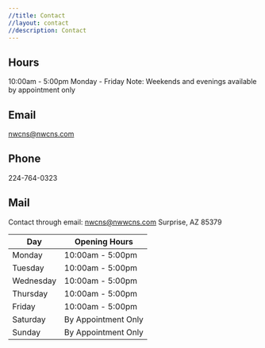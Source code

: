 ```yaml
---
//title: Contact
//layout: contact
//description: Contact
---
```


## Hours
10:00am - 5:00pm Monday - Friday
Note: Weekends and evenings available by appointment only

## Email
nwcns@nwcns.com

## Phone
224-764-0323

## Mail
Contact through email: nwcns@nwwcns.com
Surprise, AZ 85379


| Day       | Opening Hours   |
| --------- | --------------- |
| Monday    | 10:00am - 5:00pm|
| Tuesday   | 10:00am - 5:00pm|
| Wednesday | 10:00am - 5:00pm|
| Thursday  | 10:00am - 5:00pm|
| Friday    | 10:00am - 5:00pm|
| Saturday  |By Appointment Only|
| Sunday    |By Appointment Only|
